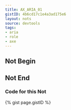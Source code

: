 ```yaml
---
title: AX_ARIA_01
gistID: 4b6cd17c1e4a3ad175e6
layout: nots
source: devtools
tags:
- aria
- role
- axe
---
```


<h2 aria-describedby="{{ page.gistID }}">Not Begin</h2>
<div class="rendered-not">
<div role="datepicker"></div> <!-- Bad: "datepicker" is not an ARIA role -->
<div role="range"></div>      <!-- Bad: "range" is an _abstract_ ARIA role -->
<div role=""></div>           <!-- Bad: An empty ARIA role is not allowed -->
</div> <!-- rendered-not -->

<h2 aria-describedby="{{ page.gistID }}">Not End</h2>

<h3 aria-describedby="{{ page.gistID }}">Code for this Not</h3>
{% gist page.gistID %}